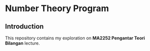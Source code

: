 # Number Theory Program

## Introduction
This repository contains my exploration on **MA2252 Pengantar Teori Bilangan** lecture.